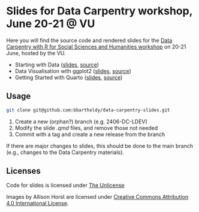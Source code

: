 # Slides for Data Carpentry workshop, June 20-21 @ VU

Here you will find the source code and rendered slides for the
[Data Carpentry with R for Social Sciences and Humanities workshop](https://ubvu.github.io/2024-06-20-ldev-amsterdam/)
on 20-21 June, hosted by the VU.

- Starting with Data ([slides](https://bbartholdy.github.io/data-carpentry-slides/02_start-data.html), [source](/02_start-data.qmd))
- Data Visualisation with ggplot2 ([slides](https://bbartholdy.github.io/data-carpentry-slides/04_data-viz.html), [source](/04_data-viz.qmd))
- Getting Started with Quarto ([slides](https://bbartholdy.github.io/data-carpentry-slides/05_quarto.html), [source](/05_quarto.qmd))

## Usage

```sh
git clone git@github.com:bbartholdy/data-carpentry-slides.git
```

1. Create a new (orphan?) branch (e.g. 2406-DC-LDEV)
2. Modify the slide *.qmd* files, and remove those not needed
3. Commit with a tag and create a new release from the branch

If there are major changes to slides, this should be done to the main
branch (e.g., changes to the Data Carpentry materials).

## Licenses

Code for slides is licensed under [The Unlicense](LICENSE)

Images by Allison Horst are licensed under [Creative Commons Attribution 4.0 International License](https://creativecommons.org/licenses/by/4.0/legalcode.en).
